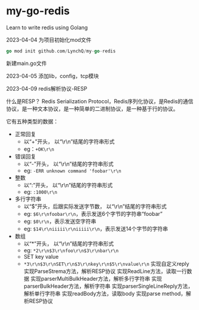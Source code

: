 # my-go-redis
Learn to write redis using Golang

2023-04-04
为项目初始化mod文件
``` go
go mod init github.com/LynchQ/my-go-redis
```

新建main.go文件

2023-04-05
添加lib，config，tcp模块

2023-04-09
redis解析协议-RESP

什么是RESP？
Redis Serialization Protocol，Redis序列化协议，是Redis的通信协议，是一种文本协议，是一种简单的二进制协议，是一种基于行的协议。

它有五种类型的数据：
- 正常回复
  - 以“+”开头， 以“\r\n”结尾的字符串形式
  - eg：`+OK\r\n`
- 错误回复
  - 以“-”开头， 以“\r\n”结尾的字符串形式
  - eg: `-ERR unknown command 'foobar'\r\n`
- 整数
  - 以“:”开头， 以“\r\n”结尾的字符串形式
  - eg: `:1000\r\n`
- 多行字符串
  - 以“$”开头，后跟实际发送字节数， 以“\r\n”结尾的字符串形式
  - eg: `$6\r\nfoobar\r\n`，表示发送6个字节的字符串“foobar”
  - eg: `$0\r\n`，表示发送空字符串
  - eg: `$14\r\niiiii\r\niiiii\r\n`，表示发送14个字节的字符串
- 数组
  - 以“*”开头， 以“\r\n”结尾的字符串形式
  - eg: `*2\r\n$3\r\nfoo\r\n$3\r\nbar\r\n`
  - SET key value
  - `*3\r\n$3\r\nSET\r\n$3\r\nkey\r\n$5\r\nvalue\r\n`
实现自定义reply
实现ParseStrema方法，解析RESP协议
实现ReadLine方法，读取一行数据
实现parserMultiBulkHeader方法，解析多行字符串
实现parserBulkHeader方法，解析字符串
实现parserSingleLineReply方法，解析单行字符串
实现readBody方法，读取body
实现parse method，解析RESP协议